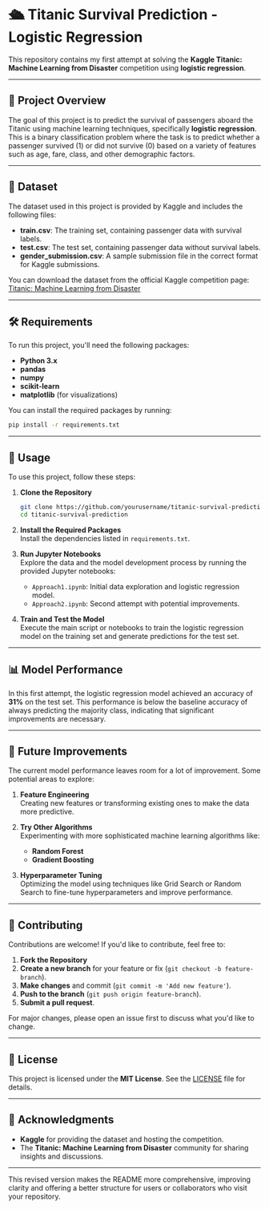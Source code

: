 # 🛳️ Titanic Survival Prediction - Logistic Regression

This repository contains my first attempt at solving the **Kaggle Titanic: Machine Learning from Disaster** competition using **logistic regression**.

---

## 📖 Project Overview

The goal of this project is to predict the survival of passengers aboard the Titanic using machine learning techniques, specifically **logistic regression**. This is a binary classification problem where the task is to predict whether a passenger survived (1) or did not survive (0) based on a variety of features such as age, fare, class, and other demographic factors.

---

## 📂 Dataset

The dataset used in this project is provided by Kaggle and includes the following files:

- **train.csv**: The training set, containing passenger data with survival labels.
- **test.csv**: The test set, containing passenger data without survival labels.
- **gender_submission.csv**: A sample submission file in the correct format for Kaggle submissions.

You can download the dataset from the official Kaggle competition page: [Titanic: Machine Learning from Disaster](https://www.kaggle.com/c/titanic/data)

---

## 🛠️ Requirements

To run this project, you'll need the following packages:

- **Python 3.x**
- **pandas**
- **numpy**
- **scikit-learn**
- **matplotlib** (for visualizations)

You can install the required packages by running:

```bash
pip install -r requirements.txt
```

---

## 🚀 Usage

To use this project, follow these steps:

1. **Clone the Repository**  
   ```bash
   git clone https://github.com/yourusername/titanic-survival-prediction.git
   cd titanic-survival-prediction
   ```

2. **Install the Required Packages**  
   Install the dependencies listed in `requirements.txt`.

3. **Run Jupyter Notebooks**  
   Explore the data and the model development process by running the provided Jupyter notebooks:
   - `Approach1.ipynb`: Initial data exploration and logistic regression model.
   - `Approach2.ipynb`: Second attempt with potential improvements.

4. **Train and Test the Model**  
   Execute the main script or notebooks to train the logistic regression model on the training set and generate predictions for the test set.

---

## 📊 Model Performance

In this first attempt, the logistic regression model achieved an accuracy of **31%** on the test set. This performance is below the baseline accuracy of always predicting the majority class, indicating that significant improvements are necessary.

---

## 🔧 Future Improvements

The current model performance leaves room for a lot of improvement. Some potential areas to explore:

1. **Feature Engineering**  
   Creating new features or transforming existing ones to make the data more predictive.
   
2. **Try Other Algorithms**  
   Experimenting with more sophisticated machine learning algorithms like:
   - **Random Forest**
   - **Gradient Boosting**
   
3. **Hyperparameter Tuning**  
   Optimizing the model using techniques like Grid Search or Random Search to fine-tune hyperparameters and improve performance.

---

## 🤝 Contributing

Contributions are welcome! If you'd like to contribute, feel free to:

1. **Fork the Repository**
2. **Create a new branch** for your feature or fix (`git checkout -b feature-branch`).
3. **Make changes** and commit (`git commit -m 'Add new feature'`).
4. **Push to the branch** (`git push origin feature-branch`).
5. **Submit a pull request**.

For major changes, please open an issue first to discuss what you'd like to change.

---

## 📜 License

This project is licensed under the **MIT License**. See the [LICENSE](LICENSE) file for details.

---

## 🙏 Acknowledgments

- **Kaggle** for providing the dataset and hosting the competition.
- The **Titanic: Machine Learning from Disaster** community for sharing insights and discussions.

---

This revised version makes the README more comprehensive, improving clarity and offering a better structure for users or collaborators who visit your repository.
